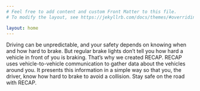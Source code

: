 ```yaml
---
# Feel free to add content and custom Front Matter to this file.
# To modify the layout, see https://jekyllrb.com/docs/themes/#overriding-theme-defaults

layout: home
---
```

<!-- Homepage info:
- A V2V-communication-based system for notifying drivers when they should brake
- Should be a bullet-point version of the sales pitch?

Sales pitch (based on the Crossing the Chasm / Geoffrey Moore template):
- For (target customers)
- Who are dissatisfied with (the current market alternative)
- Our product is a (new product category)
- That provides (key problem-solving capability)
- Unlike (the product alternative)
- Our product (describe the key product features) -->

Driving can be unpredictable, and your safety depends on knowing when and how hard to brake. But regular brake lights don’t tell you how hard a vehicle in front of you is braking. That’s why we created RECAP. RECAP uses vehicle-to-vehicle communication to gather data about the vehicles around you. It presents this information in a simple way so that you, the driver, know how hard to brake to avoid a collision. Stay safe on the road with RECAP.
